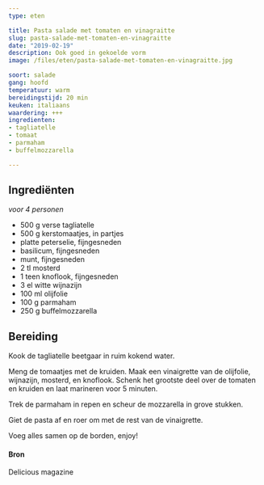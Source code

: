 ```yaml
---
type: eten

title: Pasta salade met tomaten en vinagraitte 
slug: pasta-salade-met-tomaten-en-vinagraitte 
date: "2019-02-19"
description: Ook goed in gekoelde vorm
image: /files/eten/pasta-salade-met-tomaten-en-vinagraitte.jpg

soort: salade
gang: hoofd
temperatuur: warm
bereidingstijd: 20 min
keuken: italiaans
waardering: +++
ingredienten:
- tagliatelle
- tomaat
- parmaham
- buffelmozzarella

---
```


## Ingrediënten

*voor 4 personen*

* 500 g verse tagliatelle
* 500 g kerstomaatjes, in partjes
* platte peterselie, fijngesneden
* basilicum, fijngesneden
* munt, fijngesneden
* 2 tl mosterd
* 1 teen knoflook, fijngesneden
* 3 el witte wijnazijn
* 100 ml olijfolie
* 100 g parmaham
* 250 g buffelmozzarella

## Bereiding

Kook de tagliatelle beetgaar in ruim kokend water.

Meng de tomaatjes met de kruiden. Maak een vinaigrette van de olijfolie, wijnazijn, mosterd, en knoflook. Schenk het grootste deel over de tomaten en kruiden en laat marineren voor 5 minuten.

Trek de parmaham in repen en scheur de mozzarella in grove stukken. 

Giet de pasta af en roer om met de rest van de vinaigrette.

Voeg alles samen op de borden, enjoy!

#### Bron

Delicious magazine
